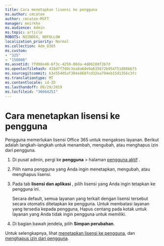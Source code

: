 ```yaml
---
title: Cara menetapkan lisensi ke pengguna
ms.author: cmcatee
author: cmcatee-MSFT
manager: mnirkhe
ms.audience: Admin
ms.topic: article
ROBOTS: NOINDEX, NOFOLLOW
localization_priority: Normal
ms.collection: Adm_O365
ms.custom:
- "325"
- "150008"
ms.assetid: 7fd08e48-6f3c-4259-88da-4d06288f2b7d
ms.openlocfilehash: 418d7f7d0c3ea8a64e9a635872b954f51808b6f5
ms.sourcegitcommit: b3e55405af384e868fcd32ea794eb15d1356c3fc
ms.translationtype: MT
ms.contentlocale: id-ID
ms.lasthandoff: 08/29/2019
ms.locfileid: "36664251"
---
```

# <a name="how-to-assign-a-license-to-a-user"></a>Cara menetapkan lisensi ke pengguna

Pengguna memerlukan lisensi Office 365 untuk mengakses layanan. Berikut adalah langkah-langkah untuk menambah, mengubah, atau menghapus izin dari pengguna.
  
1. Di pusat admin, pergi ke **pengguna** \> halaman [pengguna aktif](https://go.microsoft.com/fwlink/p/?linkid=834822) .

2. Pilih nama pengguna yang Anda ingin menetapkan, mengubah, atau menghapus lisensi.

3. Pada tab **lisensi dan aplikasi** , pilih lisensi yang Anda ingin tetapkan ke pengguna ini.

    Secara default, semua layanan yang terkait dengan lisensi tersebut secara otomatis ditetapkan ke pengguna. Untuk membatasi layanan yang tersedia kepada pengguna, Hapus centang pada kotak untuk layanan yang Anda tidak ingin pengguna untuk memiliki.

4. Di bagian bawah jendela, pilih **Simpan perubahan**.

Untuk selengkapnya, lihat [menetapkan lisensi ke pengguna](https://docs.microsoft.com/office365/admin/subscriptions-and-billing/assign-licenses-to-users), dan [menghapus izin dari pengguna](https://docs.microsoft.com/office365/admin/subscriptions-and-billing/remove-licenses-from-users).